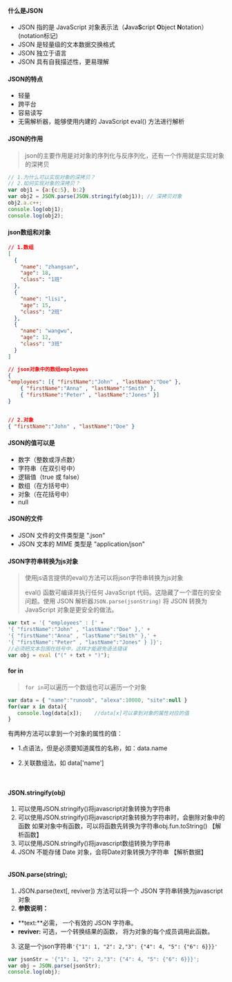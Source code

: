 #### 什么是JSON
-   JSON 指的是 JavaScript 对象表示法（**J**ava**S**cript **O**bject **N**otation）(notation标记)
-   JSON 是轻量级的文本数据交换格式
-   JSON 独立于语言
-   JSON 具有自我描述性，更易理解




#### JSON的特点

- 轻量
- 跨平台
- 容易读写
- 无需解析器，能够使用内建的 JavaScript eval() 方法进行解析




#### JSON的作用

> json的主要作用是对对象的序列化与反序列化，还有一个作用就是实现对象的深拷贝

```javascript
// 1.为什么可以实现对象的深拷贝？
// 2.如何实现对象的深拷贝？
var obj1 = {a:{c:5}, b:2}
var obj2 = JSON.parse(JSON.stringify(obj1)); // 深拷贝对象
obj2.a.c++;
console.log(obj1);
console.log(obj2);
```




#### json数组和对象

```json
// 1.数组
[
  {
    "name": "zhangsan",
    "age": 18,
    "class": "1班"
  },
  {
    "name": "lisi",
    "age": 15,
    "class": "2班"
  },
  {
    "name": "wangwu",
    "age": 12,
    "class": "3班"
  }
]

// json对象中的数组employees
{
"employees": [{ "firstName":"John" , "lastName":"Doe" },
	{ "firstName":"Anna" , "lastName":"Smith" },
	{ "firstName":"Peter" , "lastName":"Jones" }]
}


// 2.对象
{ "firstName":"John" , "lastName":"Doe" } 
```



#### JSON的值可以是

- 数字（整数或浮点数）
- 字符串（在双引号中）
- 逻辑值（true 或 false）
- 数组（在方括号中）
- 对象（在花括号中）
- null



#### JSON的文件

- JSON 文件的文件类型是 ".json"
- JSON 文本的 MIME 类型是 "application/json"




#### JSON字符串转换为js对象

> 使用js语言提供的eval()方法可以将json字符串转换为js对象
>
> eval() 函数可编译并执行任何 JavaScript 代码。这隐藏了一个潜在的安全问题。使用 JSON 解析器`JSON.parse(jsonString)` 将 JSON 转换为 JavaScript 对象是更安全的做法。

```javascript
var txt = '{ "employees" : [' +
'{ "firstName":"John" , "lastName":"Doe" },' +
'{ "firstName":"Anna" , "lastName":"Smith" },' +
'{ "firstName":"Peter" , "lastName":"Jones" } ]}';
//必须把文本包围在括号中，这样才能避免语法错误
var obj = eval ("(" + txt + ")"); 
```



#### for in

> `for in`可以遍历一个数组也可以遍历一个对象

```javascript
var data = { "name":"runoob", "alexa":10000, "site":null }
for(var x in data){
   console.log(data[x]);	//data[x]可以拿到对象的属性对应的值
}
```

有两种方法可以拿到一个对象的属性的值：
-   1.点语法，但是必须要知道属性的名称，如：data.name

-   2.关联数组法，如 data['name']  

    ​


####  JSON.stringify(obj)
1. 可以使用JSON.stringify()将javascript对象转换为字符串
2. 可以使用JSON.stringify()将javascript对象转换为字符串时，会删除对象中的函数
  如果对象中有函数，可以将函数先转换为字符串obj.fun.toString()    【解析函数】
3. 可以使用JSON.stringify()将javascript数组转换为字符串
4. JSON 不能存储 Date 对象，会将Date对象转换为字符串         【解析数据】


```javascript

```




#### JSON.parse(string);

1.  JSON.parse(text[, reviver]) 方法可以将一个 JSON 字符串转换为javascript对象
2.  **参数说明：**
   - **text:**必需， 一个有效的 JSON 字符串。
   - **reviver:** 可选，一个转换结果的函数， 将为对象的每个成员调用此函数。
3.  这是一个json字符串`'{"1": 1, "2": 2,"3": {"4": 4, "5": {"6": 6}}}'`

```javascript
var jsonStr = '{"1": 1, "2": 2,"3": {"4": 4, "5": {"6": 6}}}';
var obj = JSON.parse(jsonStr);
console.log(obj);
```

